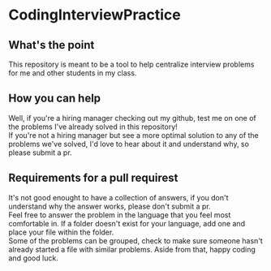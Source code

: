 # CodingInterviewPractice

##  What's the point  
This repository is meant to be a tool to help centralize interview problems for me and other students in my class.

## How you can help
Well, if you're a hiring manager checking out my github, test me on one of the problems I've already solved in this repository!
<br/>
If you're not a hiring manager but see a more optimal solution to any of the problems we've solved, I'd love to hear about it and understand why, so please submit a pr.

## Requirements for a pull requirest

It's not good enought to have a collection of answers, if you don't understand why the answer works, please don't submit a pr. 
<br/>
Feel free to answer the problem in the language that you feel most comfortable in. If a folder doesn't exist for your language, add one and place your file within the folder.
<br/>
Some of the problems can be grouped, check to make sure someone hasn't already started a file with similar problems.
Aside from that, happy coding and good luck. 


